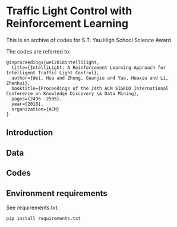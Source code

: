 # Traffic Light Control with Reinforcement Learning

This is an archive of codes for S.T. Yau High School Science Award

The codes are referred to:

```
@inproceedings{wei2018intellilight,
  title={IntelliLight: A Reinforcement Learning Approach for Intelligent Traffic Light Control},
  author={Wei, Hua and Zheng, Guanjie and Yao, Huaxiu and Li, Zhenhui},
  booktitle={Proceedings of the 24th ACM SIGKDD International Conference on Knowledge Discovery \& Data Mining},
  pages={2496--2505},
  year={2018},
  organization={ACM}
}
```

## Introduction


## Data


## Codes


## Environment requirements
See requirements.txt.
```
pip install requirements.txt
```

